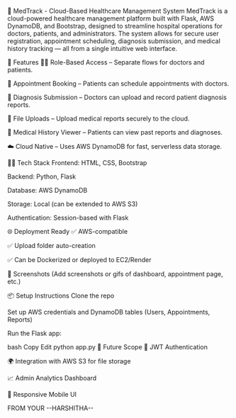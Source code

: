 🏥 MedTrack - Cloud-Based Healthcare Management System
MedTrack is a cloud-powered healthcare management platform built with Flask, AWS DynamoDB, and Bootstrap, designed to streamline hospital operations for doctors, patients, and administrators. The system allows for secure user registration, appointment scheduling, diagnosis submission, and medical history tracking — all from a single intuitive web interface.

🚀 Features
👩‍⚕️ Role-Based Access – Separate flows for doctors and patients.

📅 Appointment Booking – Patients can schedule appointments with doctors.

📄 Diagnosis Submission – Doctors can upload and record patient diagnosis reports.

📁 File Uploads – Upload medical reports securely to the cloud.

📜 Medical History Viewer – Patients can view past reports and diagnoses.

☁️ Cloud Native – Uses AWS DynamoDB for fast, serverless data storage.

🧑‍💻 Tech Stack
Frontend: HTML, CSS, Bootstrap

Backend: Python, Flask

Database: AWS DynamoDB

Storage: Local (can be extended to AWS S3)

Authentication: Session-based with Flask

🌐 Deployment Ready
✅ AWS-compatible

✅ Upload folder auto-creation

✅ Can be Dockerized or deployed to EC2/Render

📸 Screenshots
(Add screenshots or gifs of dashboard, appointment page, etc.)

📦 Setup Instructions
Clone the repo

Set up AWS credentials and DynamoDB tables (Users, Appointments, Reports)

Run the Flask app:

bash
Copy
Edit
python app.py
📌 Future Scope
🔐 JWT Authentication

🌍 Integration with AWS S3 for file storage

📈 Admin Analytics Dashboard

📱 Responsive Mobile UI

FROM YOUR --HARSHITHA--
